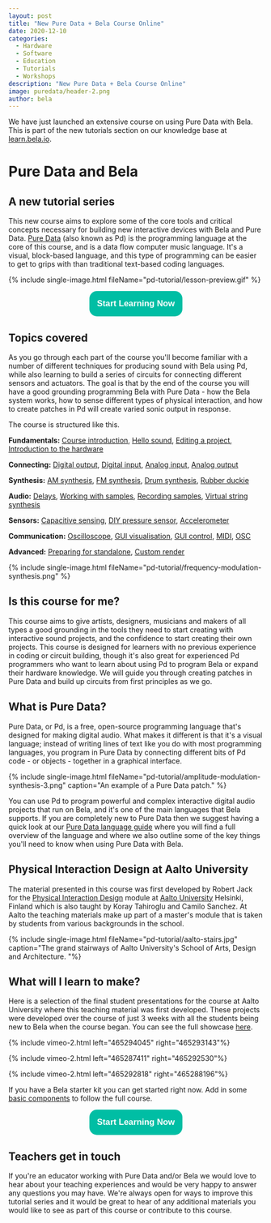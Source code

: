 ```yaml
---
layout: post
title: "New Pure Data + Bela Course Online"
date: 2020-12-10
categories:
  - Hardware
  - Software
  - Education
  - Tutorials
  - Workshops
description: "New Pure Data + Bela Course Online"
image: puredata/header-2.png
author: bela
---
```


We have just launched an extensive course on using Pure Data with Bela. This is part of the new tutorials section on our knowledge base at [learn.bela.io](https://learn.bela.io).

# Pure Data and Bela

## A new tutorial series

This new course aims to explore some of the core tools and critical concepts necessary for building new interactive devices with Bela and Pure Data. [Pure Data](https://puredata.info/) (also known as Pd) is the programming language at the core of this course, and is a data flow computer music language. It's a visual, block-based language, and this type of programming can be easier to get to grips with than traditional text-based coding languages.

{% include single-image.html fileName="pd-tutorial/lesson-preview.gif" %}

<div style="text-align: center; margin-bottom: 10px;"><a href="https://learn.bela.io/tutorials/pure-data/fundamentals/course-introduction/" name="learn.bela.io"><button name="button" style="font-size: larger; font-weight: bold; cursor: pointer; color: #ffffff; padding: 15px; background-color: #00bea4; border-radius: 15px; border: 4px #00bea4;">Start Learning Now</button></a></div>

## Topics covered

As you go through each part of the course you'll become familiar with a number of different techniques for producing sound with Bela using Pd, while also learning to build a series of circuits for connecting different sensors and actuators. The goal is that by the end of the course you will have a good grounding programming Bela with Pure Data - how the Bela system works, how to sense different types of physical interaction, and how to create patches in Pd will create varied sonic output in response.

The course is structured like this.

**Fundamentals:** [Course introduction](https://learn.bela.io/tutorials/pure-data/fundamentals/course-introduction/), [Hello sound](https://learn.bela.io/tutorials/pure-data/fundamentals/hello-sound/), [Editing a project](https://learn.bela.io/tutorials/pure-data/fundamentals/editing-a-project/), [Introduction to the hardware](https://learn.bela.io/tutorials/pure-data/fundamentals/introduction-to-the-hardware/)

**Connecting:** [Digital output](https://learn.bela.io/tutorials/pure-data/connecting/digital-output/), [Digital input](https://learn.bela.io/tutorials/pure-data/connecting/digital-input/), [Analog input](https://learn.bela.io/tutorials/pure-data/connecting/analog-input/), [Analog output](https://learn.bela.io/tutorials/pure-data/connecting/analog-output/)

**Synthesis:** [AM synthesis](https://learn.bela.io/tutorials/pure-data/synthesis/am-synthesis/), [FM synthesis](https://learn.bela.io/tutorials/pure-data/synthesis/fm-synthesis/), [Drum synthesis](https://learn.bela.io/tutorials/pure-data/synthesis/drum-synthesis/), [Rubber duckie](https://learn.bela.io/tutorials/pure-data/synthesis/rubber-duckie/)

**Audio:** [Delays](https://learn.bela.io/tutorials/pure-data/audio/delays/), [Working with samples](https://learn.bela.io/tutorials/pure-data/audio/working-with-samples/), [Recording samples](https://learn.bela.io/tutorials/pure-data/audio/recording-samples/), [Virtual string synthesis](https://learn.bela.io/tutorials/pure-data/audio/virtual-string-synthesis/)

**Sensors:** [Capacitive sensing](https://learn.bela.io/tutorials/pure-data/sensors/capacitive-sensing/), [DIY pressure sensor](https://learn.bela.io/tutorials/pure-data/sensors/diy-pressure-sensor/), [Accelerometer](https://learn.bela.io/tutorials/pure-data/sensors/accelerometer/)

**Communication:** [Oscilloscope](https://learn.bela.io/tutorials/pure-data/communication/oscilloscope/), [GUI visualisation](https://learn.bela.io/tutorials/pure-data/communication/creating-a-gui-visualisation/), [GUI control](https://learn.bela.io/tutorials/pure-data/communication/controlling-bela-from-a-gui/), [MIDI](https://learn.bela.io/tutorials/pure-data/communication/midi-send-and-receive/), [OSC](https://learn.bela.io/tutorials/pure-data/communication/open-sound-control/)

**Advanced:** [Preparing for standalone](https://learn.bela.io/tutorials/pure-data/advanced/preparing-for-standalone/), [Custom render](https://learn.bela.io/tutorials/pure-data/advanced/custom-render/)

{% include single-image.html fileName="pd-tutorial/frequency-modulation-synthesis.png" %}

## Is this course for me?

This course aims to give artists, designers, musicians and makers of all types a good grounding in the tools they need to start creating with interactive sound projects, and the confidence to start creating their own projects. This course is designed for learners with no previous experience in coding or circuit building, though it's also great for experienced Pd programmers who want to learn about using Pd to program Bela or expand their hardware knowledge. We will guide you through creating patches in Pure Data and build up circuits from first principles as we go.

## What is Pure Data?

Pure Data, or Pd, is a free, open-source programming language that's designed for making digital audio. What makes it different is that it's a visual language; instead of writing lines of text like you do with most programming languages, you program in Pure Data by connecting different bits of Pd code - or objects - together in a graphical interface.

{% include single-image.html fileName="pd-tutorial/amplitude-modulation-synthesis-3.png" caption="An example of a Pure Data patch." %}

You can use Pd to program powerful and complex interactive digital audio projects that run on Bela, and it's one of the main languages that Bela supports. If you are completely new to Pure Data then we suggest having a quick look at our [Pure Data language guide](https://learn.bela.io/using-bela/languages/pure-data/) where you will find a full overview of the language and where we also outline some of the key things you'll need to know when using Pure Data with Bela.

## Physical Interaction Design at Aalto University

The material presented in this course was first developed by Robert Jack for the [Physical Interaction Design](https://sopi.aalto.fi/) module at [Aalto University](https://www.aalto.fi/en) Helsinki, Finland which is also taught by Koray Tahiroglu and Camilo Sanchez. At Aalto the teaching materials make up part of a master's module that is taken by students from various backgrounds in the school.

{% include single-image.html fileName="pd-tutorial/aalto-stairs.jpg" caption="The grand stairways of Aalto University's School of Arts, Design and Architecture. "%}

## What will I learn to make?

Here is a selection of the final student presentations for the course at Aalto University where this teaching material was first developed. These projects were developed over the course of just 3 weeks with all the students being new to Bela when the course began. You can see the full showcase [here](https://vimeo.com/showcase/7639092?page=1).

{% include vimeo-2.html left="465294045" right="465293143"%}

{% include vimeo-2.html left="465287411" right="465292530"%}

{% include vimeo-2.html left="465292818" right="465288196"%}








If you have a Bela starter kit you can get started right now. Add in some [basic components](https://learn.bela.io/tutorials/pure-data/fundamentals/course-introduction/#electronic-components) to follow the full course.

<div style="text-align: center; margin-bottom: 10px; margin-top: 10px;"><a href="https://learn.bela.io/tutorials/pure-data/fundamentals/course-introduction/" name="learn.bela.io"><button name="button" style="font-size: larger; font-weight: bold; cursor: pointer; color: #ffffff; padding: 15px; background-color: #00bea4; border-radius: 15px; border: 4px #00bea4;">Start Learning Now</button></a></div>

## Teachers get in touch

If you're an educator working with Pure Data and/or Bela we would love to hear about your teaching experiences and would be very happy to answer any questions you may have. We're always open for ways to improve this tutorial series and it would be great to hear of any additional materials you would like to see as part of this course or contribute to this course.
